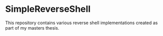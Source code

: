 # SimpleReverseShell
This repository contains various reverse shell implementations created as part of my masters thesis.
